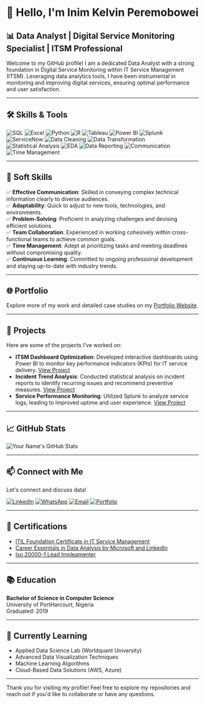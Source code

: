 # 👋 Hello, I'm Inim Kelvin Peremobowei

## 📊 Data Analyst | Digital Service Monitoring Specialist | ITSM Professional

Welcome to my GitHub profile! I am a dedicated Data Analyst with a strong foundation in Digital Service Monitoring within IT Service Management (ITSM). Leveraging data analytics tools, I have been instrumental in monitoring and improving digital services, ensuring optimal performance and user satisfaction.

---

## 🛠️ Skills & Tools

![SQL](https://img.shields.io/badge/-SQL-4479A1?style=flat-square&logo=postgresql&logoColor=white)
![Excel](https://img.shields.io/badge/-Excel-217346?style=flat-square&logo=microsoft-excel&logoColor=white)
![Python](https://img.shields.io/badge/-Python-3776AB?style=flat-square&logo=python&logoColor=white)
![R](https://img.shields.io/badge/-R-276DC3?style=flat-square&logo=r&logoColor=white)
![Tableau](https://img.shields.io/badge/-Tableau-E97627?style=flat-square&logo=tableau&logoColor=white)
![Power BI](https://img.shields.io/badge/-Power%20BI-F2C811?style=flat-square&logo=powerbi&logoColor=black)
![Splunk](https://img.shields.io/badge/-Splunk-000000?style=flat-square&logo=splunk&logoColor=white)
![ServiceNow](https://img.shields.io/badge/-ServiceNow-00C7B7?style=flat-square&logo=servicenow&logoColor=white)
![Data Cleaning](https://img.shields.io/badge/-Data%20Cleaning-FF6F61?style=flat-square)
![Data Transformation](https://img.shields.io/badge/-Data%20Transformation-6A1B9A?style=flat-square)
![Statistical Analysis](https://img.shields.io/badge/-Statistical%20Analysis-2E7D32?style=flat-square)
![EDA](https://img.shields.io/badge/-Exploratory%20Data%20Analysis-1565C0?style=flat-square)
![Data Reporting](https://img.shields.io/badge/-Data%20Reporting-00897B?style=flat-square)
![Communication](https://img.shields.io/badge/-Communication-FFB300?style=flat-square)
![Time Management](https://img.shields.io/badge/-Time%20Management-5D4037?style=flat-square)

---
## 🤝 Soft Skills

✅ **Effective Communication**: Skilled in conveying complex technical information clearly to diverse audiences.  
✅ **Adaptability**: Quick to adjust to new tools, technologies, and environments.  
✅ **Problem-Solving**: Proficient in analyzing challenges and devising efficient solutions.  
✅ **Team Collaboration**: Experienced in working cohesively within cross-functional teams to achieve common goals.  
✅ **Time Management**: Adept at prioritizing tasks and meeting deadlines without compromising quality.  
✅ **Continuous Learning**: Committed to ongoing professional development and staying up-to-date with industry trends.

---

## 🌐 Portfolio

Explore more of my work and detailed case studies on my [Portfolio Website](https://sites.google.com/view/inimkelvin).

---

## 📂 Projects

Here are some of the projects I've worked on:

- **ITSM Dashboard Optimization**: Developed interactive dashboards using Power BI to monitor key performance indicators (KPIs) for IT service delivery. [View Project](https://github.com/yourusername/itsm-dashboard-optimization)
- **Incident Trend Analysis**: Conducted statistical analysis on incident reports to identify recurring issues and recommend preventive measures. [View Project](https://github.com/yourusername/incident-trend-analysis)
- **Service Performance Monitoring**: Utilized Splunk to analyze service logs, leading to improved uptime and user experience. [View Project](https://github.com/yourusername/service-performance-monitoring)

---

## 📈 GitHub Stats

![Your Name's GitHub Stats](https://github-readme-stats.vercel.app/api?username=inimkelvin&show_icons=true&theme=default)

---

## 📫 Connect with Me

Let's connect and discuss data!

[![LinkedIn](https://img.shields.io/badge/-LinkedIn-0A66C2?style=flat-square&logo=linkedin&logoColor=white)](https://www.linkedin.com/in/kelvin-inim-244989246)
[![WhatsApp](https://img.shields.io/badge/-WhatsApp-25D366?style=flat-square&logo=whatsapp&logoColor=white)](https://wa.me/2348180724073)
[![Email](https://img.shields.io/badge/-Email-D14836?style=flat-square&logo=gmail&logoColor=white)](mailto:inimkelvin@gmail.com)
[![Portfolio](https://img.shields.io/badge/-Portfolio-000000?style=flat-square&logo=internet-explorer&logoColor=white)](https://sites.google.com/view/inimkelvin)

---

## 📝 Certifications

- [ITIL Foundation Certificate in IT Service Management](https://www.axelos.com/certifications/itil-certifications/itil-foundation)
- [Career Essentials in Data Analysis by Microsoft and LinkedIn](https://www.linkedin.com/learning/certificates/2c5a889ad74045fa5e32e15deec43d26b41ea3f3e39eb72cc4d0e02e2f24f943)
- [Iso 20000-1 Lead Impleamenter](https://drive.google.com/file/d/1okLI_oO4HC5esD3fDxb-wCI8lXp0EU1R/view?usp=sharing)

---

## 📚 Education

**Bachelor of Science in Computer Science**  
University of PortHarcourt, Nigeria  
Graduated: 2019

---

## 🌱 Currently Learning

- Applied Data Science Lab (Worldquant University)
- Advanced Data Visualization Techniques
- Machine Learning Algorithms
- Cloud-Based Data Solutions (AWS, Azure)

---

Thank you for visiting my profile! Feel free to explore my repositories and reach out if you'd like to collaborate or have any questions.
